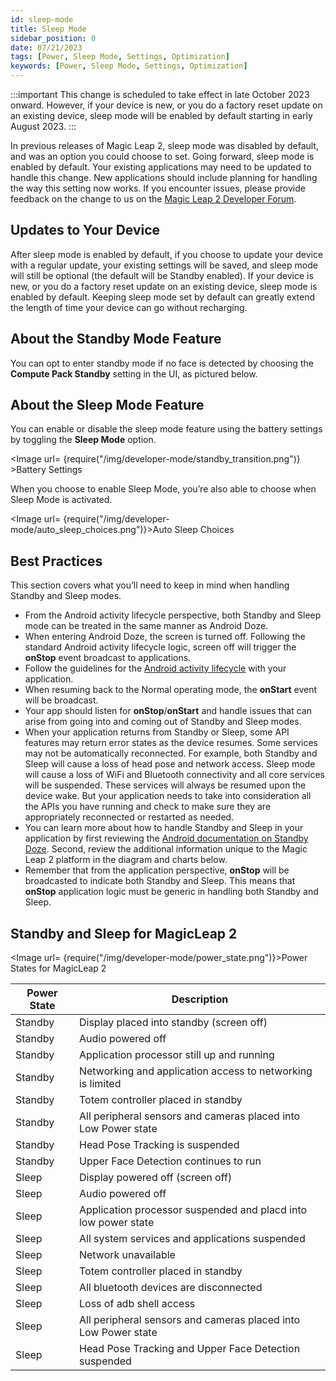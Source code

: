 ```yaml
---
id: sleep-mode
title: Sleep Mode
sidebar_position: 0
date: 07/21/2023
tags: [Power, Sleep Mode, Settings, Optimization]
keywords: [Power, Sleep Mode, Settings, Optimization]
---
```


:::important
This change is scheduled to take effect in late October 2023 onward. However, if your device is new, or you do a factory reset update on an existing device, sleep mode will be enabled by default starting in early August 2023.
:::

In previous releases of Magic Leap 2, sleep mode was disabled by default, and was an option you could choose to set. Going forward, sleep mode is enabled by default. Your existing applications may need to be updated to handle this change. New applications should include planning for handling the way this setting now works. If you encounter issues, please provide feedback on the change to us on the [Magic Leap 2 Developer Forum](https://developer.magicleap.cloud).

## Updates to Your Device
After sleep mode is enabled by default, if you choose to update your device with a regular update, your existing settings will be saved, and sleep mode will still be optional (the default will be Standby enabled). If your device is new, or you do a factory reset update on an existing device, sleep mode is enabled by default. Keeping sleep mode set by default can greatly extend the length of time your device can go without recharging. 

## About the Standby Mode Feature
You can opt to enter standby mode if no face is detected by choosing the **Compute Pack Standby** setting in the UI, as pictured below.

## About the Sleep Mode Feature
You can enable or disable the sleep mode feature using the battery settings by toggling the **Sleep Mode** option.

<Image url= {require("/img/developer-mode/standby_transition.png")} >Battery Settings</Image>

When you choose to enable Sleep Mode, you’re also able to choose when Sleep Mode is activated.

<Image url= {require("/img/developer-mode/auto_sleep_choices.png")}>Auto Sleep Choices</Image>

## Best Practices
This section covers what you’ll need to keep in mind when handling Standby and Sleep modes. 

- From the Android activity lifecycle perspective, both Standby and Sleep mode can be treated in the same manner as Android Doze.
- When entering Android Doze, the screen is turned off. Following the standard Android activity lifecycle logic, screen off will trigger the **onStop** event broadcast to applications.
- Follow the guidelines for the [Android activity lifecycle](https://developer.android.com/guide/components/activities/activity-lifecycle) with your application.
- When resuming back to the Normal operating mode, the **onStart** event will be broadcast.
- Your app should listen for **onStop**/**onStart** and handle issues that can arise from going into and coming out of Standby and Sleep modes. 
- When your application returns from Standby or Sleep, some API features may return error states as the device resumes. Some services may not be automatically reconnected. For example, both Standby and Sleep will cause a loss of head pose and network access. Sleep mode will cause a loss of WiFi and Bluetooth connectivity and all core services will be suspended. These services will always be resumed upon the device wake. But your application needs to take into consideration all the APIs you have running and check to make sure they are appropriately reconnected or restarted as needed.
- You can learn more about how to handle Standby and Sleep in your application by first reviewing the [Android documentation on Standby Doze](https://developer.android.com/training/monitoring-device-state/doze-standby). Second, review the additional information unique to the Magic Leap 2 platform in the diagram and charts below. 
- Remember that from the application perspective, **onStop** will be broadcasted to indicate both Standby and Sleep. This means that **onStop** application logic must be generic in handling both Standby and Sleep.

## Standby and Sleep for MagicLeap 2

<Image url= {require("/img/developer-mode/power_state.png")}>Power States for MagicLeap 2</Image>

| Power State | Description |
|-------------| ---------------------------------------------|
| Standby     | Display placed into standby (screen off) |
| Standby     | Audio powered off |
| Standby | Application processor still up and running |
| Standby | Networking and application access to networking is limited |
| Standby | Totem controller placed in standby |
| Standby | All peripheral sensors and cameras placed into Low Power state |
| Standby | Head Pose Tracking is suspended |
| Standby | Upper Face Detection continues to run |
| Sleep | Display powered off (screen off) |
| Sleep | Audio powered off |
| Sleep | Application processor suspended and placd into low power state |
| Sleep | All system services and applications suspended |
| Sleep | Network unavailable |
| Sleep | Totem controller placed in standby |
| Sleep | All bluetooth devices are disconnected |
| Sleep | Loss of adb shell access |
| Sleep | All peripheral sensors and cameras placed into Low Power state |
| Sleep | Head Pose Tracking and Upper Face Detection suspended |
